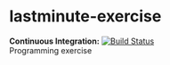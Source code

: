 # lastminute-exercise
**Continuous Integration:** [![Build Status](https://travis-ci.org/fastluca/lastminute-exercise.svg?branch=master)](https://travis-ci.org/fastluca/lastminute-exercise)   
Programming exercise
